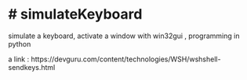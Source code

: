 <h1># simulateKeyboard</h1>
<p>simulate a keyboard, activate a window with win32gui , programming in python </p>
<p> a link : https://devguru.com/content/technologies/WSH/wshshell-sendkeys.html </P>


